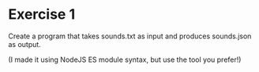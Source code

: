 # Exercise 1

Create a program that takes sounds.txt as input and produces sounds.json as output.

(I made it using NodeJS ES module syntax, but use the tool you prefer!)
